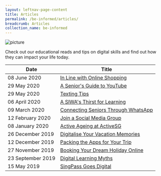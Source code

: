```yaml
---
layout: leftnav-page-content
title: Articles
permalink: /be-informed/articles/
breadcrumb: Articles
collection_name: be-informed
---
```

![picture](/images/be-informed/be-informed-2.jpg)

Check out our educational reads and tips on digital skills and find out how they can impact your life today.

| Date | Title |
|--|--|
| 08 June 2020 | [In Line with Online Shopping](/in-line-with-online-shopping/) |
| 29 May 2020 | [A Senior's Guide to YouTube](/a-senior's-guide-to-youtube/) |
| 29 May 2020 | [Texting Tips](/texting-tips/) |
| 06 April 2020 | [A SIWA's Thirst for Learning](/a-siwas-thirst-for-learning/) |
| 09 March 2020 | [Connecting Seniors Through WhatsApp](/connecting-seniors-through-whatsapp/) |
| 12 February 2020 | [Join a Social Media Group](/join-a-social-media-group/) |
| 08 January 2020 | [Active Ageing at ActiveSG](/active-ageing-at-activesg/) |
| 26 December 2019 | [Digitalise Your Vacation Memories](/digitalise-your-vacation-memories/) |
| 12 December 2019 | [Packing the Apps for Your Trip](/packing-the-apps-for-your-trip/) |
| 27 November 2019 | [Booking Your Dream Holiday Online](/booking-your-dream-holiday-online/) |
| 23 September 2019 | [Digital Learning Myths](/digital-learning-myths/) |
| 15 May 2019 | [SingPass Goes Digital](/singpass-goes-digital/) |
